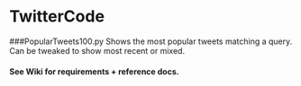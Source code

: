 # TwitterCode

###PopularTweets100.py
Shows the most popular tweets matching a query. Can be tweaked to show most recent or mixed.

#### See Wiki for requirements + reference docs.
